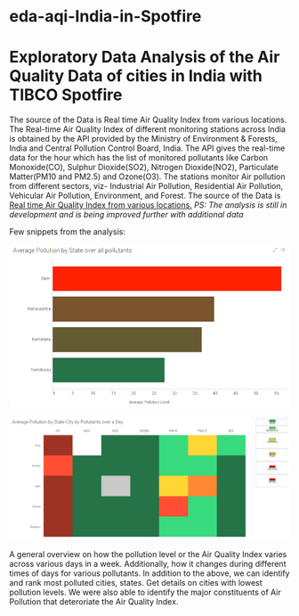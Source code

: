 # eda-aqi-India-in-Spotfire
# Exploratory Data Analysis of the Air Quality Data of cities in India with TIBCO Spotfire

The source of the Data is Real time Air Quality Index from various locations.
The Real-time Air Quality Index of different monitoring stations across India is obtained by the API provided by the Ministry of Environment & Forests, India and Central Pollution Control Board, India. The API gives the real-time data for the hour which has the list of monitored pollutants like Carbon Monoxide(CO), Sulphur Dioxide(SO2), Nitrogen Dioxide(NO2), Particulate Matter(PM10 and PM2.5) and Ozone(O3). The stations monitor Air pollution from different sectors, viz- Industrial Air Pollution, Residential Air Pollution, Vehicular Air Pollution, Environment, and Forest.
The source of the Data is [Real time Air Quality Index from various locations.](https://data.gov.in/resources/real-time-air-quality-index-various-locations/api#/Resource/get_resource_3b01bcb8_0b14_4abf_b6f2_c1bfd384ba69)
*PS: The analysis is still in development and is being improved further with additional data*
<br>

Few snippets from the analysis:

![Avg-States](/images/avg-pollution-states.png)

![Avg-cities](/images/pollution-cities.png)



A general overview on how the pollution level or the Air Quality Index varies across various days in a week. Additionally, how it changes during different times of days for various pollutants.
In addition to the above, we can identify and rank most polluted cities, states. Get details on cities with lowest pollution levels. We were also able to identify the major constituents of Air Pollution that deteroriate the Air Quality Index.

